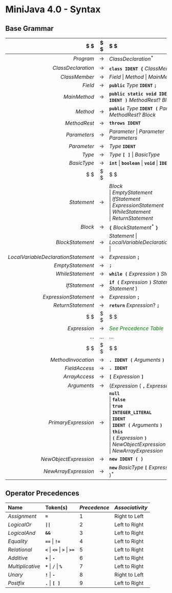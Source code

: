 # MiniJava 4.0 - Syntax

## Base Grammar

$ $                                 | $ $   | $ $
---:                                | :---: |:---
$Program$                           | $\to$ | $ClassDeclaration^ \ast$
$ClassDeclaration$                  | $\to$ | **`class IDENT {`** $ClassMember^ \ast$ **`}`**
$ClassMember$                       | $\to$ | $Field$ $\|$ $Method$ $\|$ $MainMethod$
$Field$                             | $\to$ | **`public`** $Type$ **`IDENT`** **`;`**
$MainMethod$                        | $\to$ | **`public static void IDENT (`** $Type$ **`IDENT )`** $MethodRest ?$ $Block$
$Method$                            | $\to$ | **`public`** $Type$ **`IDENT (`** $Parameters?$ **`)`** $MethodRest ?$ $Block$
$MethodRest$                        | $\to$ | **`throws IDENT`**
$Parameters$                        | $\to$ | $Parameter$ $\|$ $Parameter$ **`,`** $Parameters$
$Parameter$                         | $\to$ | $Type$ **`IDENT`**
$Type$                              | $\to$ | $Type$ **`[ ]`** $\|$ $BasicType$
$BasicType$                         | $\to$ | **`int`** $\|$ **`boolean`** $\|$ **`void`** $\|$ **`IDENT`** $\|$ 
$ $                                 | $ $   | $ $
$Statement$                         | $\to$ | $Block$ <br/>$\|$ $EmptyStatement$ <br/>$\|$ $IfStatement$ <br/>$\|$ $ExpressionStatement$ <br/>$\|$ $WhileStatement$ <br/>$\|$ $ReturnStatement$
$Block$                             | $\to$ | **`{`** $BlockStatement^ \ast$ **`}`**
$BlockStatement$                    | $\to$ | $Statement$ $\|$ $LocalVariableDeclarationStatement$ $\|$
$LocalVariableDeclarationStatement$ | $\to$ | $Expression$ **`;`**
$EmptyStatement$                    | $\to$ | **`;`**
$WhileStatement$                    | $\to$ | **`while (`** $Expression$ **`)`** $Statement$
$IfStatement$                       | $\to$ | **`if (`** $Expression$ **`)`** $Statement$ $($ **`else`** $Statement$ $)$ 
$ExpressionStatement$               | $\to$ | $Expression$ **`;`**
$ReturnStatement$                   | $\to$ | **`return`** $Expression ?$ **`;`**
$ $                                 | $ $   | $ $
$Expression$                        | $\to$ | <span style="color:green">*See Precedence Table*</span>
$\dots$                             | $\dots$   | $\dots$
$ $                                 | $ $   | $ $
$MethodInvocation$                  | $\to$ | **`. IDENT (`** $Arguments$ **`)`**
$FieldAccess$                       | $\to$ | **`. IDENT`**
$ArrayAccess$                       | $\to$ | **`[`** $Expression$ **`]`**
$Arguments$                         | $\to$ | $( Expression$ $($ **`,`** $Expression)^ \ast)?$
$PrimaryExpression$                 | $\to$ | **`null`** <br/>$\|$ **`false`** <br/>$\|$ **`true`** <br/>$\|$ **`INTEGER_LITERAL`** <br/>$\|$ **`IDENT`** <br/>$\|$ **`IDENT (`** $Arguments$ **`)`** <br/>$\|$  **`this`** <br/>$\|$  **`(`** $Expression$ **`)`** <br/>$\|$ $NewObjectExpression$ <br/>$\|$ $NewArrayExpression$
$NewObjectExpression$               | $\to$ | **`new IDENT ( )`**
$NewArrayExpression$                | $\to$ | **`new`** $BasicType$ **`[`** $Expression$ **`]`** $($ **`[ ]`** $)^ \ast$


## Operator Precedences

**Name**                            | **Token(s)**                                      | *Precedence* | *Associativity*
:---                                |:---                                               | :---         | :---
$Assignment$                        | **`=`**                                           | $1$          | Right to Left
$LogicalOr$                         | **`\|\|`**                                        | $2$          | Left to Right
$LogicalAnd$                        | **`&&`**                                          | $3$          | Left to Right
$Equality$                          | **`==`** $\|$ **`!=`**                            | $4$          | Left to Right
$Relational$                        | **`<`** $\|$ **`<=`** $\|$ **`>`** $\|$ **`>=`**  | $5$          | Left to Right
$Additive$                          | **`+`** $\|$ **`-`**                              | $6$          | Left to Right
$Multiplicative$                    | **`*`** $\|$ **`/`** $\|$ **`%`**               | $7$          | Left to Right
$Unary$                             | **`!`** $\|$ **`-`**                            | $8$          | Right to Left
$Postfix$                           | **`.`** $\|$ **`[ ]`**                          | $9$          | Left to Right
